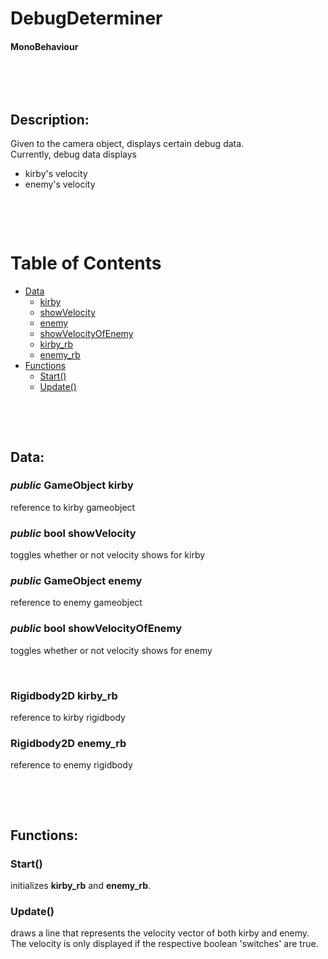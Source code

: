 # DebugDeterminer

#### MonoBehaviour

<p>&nbsp;</p>
<p>&nbsp;</p>

## Description:
Given to the camera object, displays certain debug data.  
Currently, debug data displays
- kirby's velocity
- enemy's velocity

<p>&nbsp;</p>
<p>&nbsp;</p>

# Table of Contents
- [Data](#data)
    - [kirby](#public-gameobject-kirby)
    - [showVelocity](#public-gameobject-showVelocity)
    - [enemy](#public-gameobject-enemy)
    - [showVelocityOfEnemy](#public-bool-showVelocityOfEnemy)
    - [kirby_rb](#rigidbody2d-kirbyrb)
    - [enemy_rb](#rigidbody2d-enemyrb)
- [Functions](#functions)
    - [Start()](#start)
    - [Update()](#update)

<p>&nbsp;</p>
<p>&nbsp;</p>

## Data:
### *public* GameObject **kirby**
reference to kirby gameobject
### *public* bool **showVelocity**
toggles whether or not velocity shows for kirby
### *public* GameObject **enemy**
reference to enemy gameobject
### *public* bool **showVelocityOfEnemy**
toggles whether or not velocity shows for enemy

<p>&nbsp;</p>

### Rigidbody2D **kirby_rb**
reference to kirby rigidbody
### Rigidbody2D **enemy_rb**
reference to enemy rigidbody

<p>&nbsp;</p>
<p>&nbsp;</p>

## Functions:

### Start()
initializes **kirby_rb** and **enemy_rb**.

### Update()
draws a line that represents the velocity vector of both kirby and enemy. The velocity is only displayed if the respective boolean 'switches' are true.